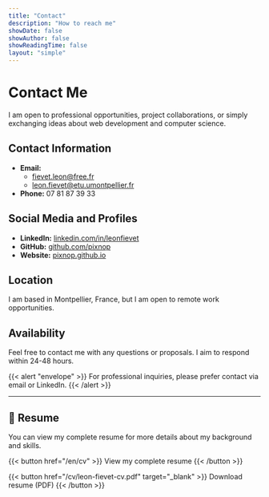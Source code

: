```yaml
---
title: "Contact"
description: "How to reach me"
showDate: false
showAuthor: false
showReadingTime: false
layout: "simple"
---
```


# Contact Me

I am open to professional opportunities, project collaborations, or simply exchanging ideas about web development and computer science.

## Contact Information

- **Email:**
    - fievet.leon@free.fr
    - leon.fievet@etu.umontpellier.fr
- **Phone:** 07 81 87 39 33

## Social Media and Profiles

- **LinkedIn:** [linkedin.com/in/leonfievet](https://linkedin.com/in/leonfievet)
- **GitHub:** [github.com/pixnop](https://github.com/pixnop)
- **Website:** [pixnop.github.io](https://pixnop.github.io)

## Location

I am based in Montpellier, France, but I am open to remote work opportunities.

## Availability

Feel free to contact me with any questions or proposals. I aim to respond within 24-48 hours.

{{< alert "envelope" >}}
For professional inquiries, please prefer contact via email or LinkedIn.
{{< /alert >}}

---

## 📄 Resume

You can view my complete resume for more details about my background and skills.

<div class="flex flex-col sm:flex-row gap-4 justify-center mt-4">
{{< button href="/en/cv" >}}
View my complete resume
{{< /button >}}

{{< button href="/cv/leon-fievet-cv.pdf" target="_blank" >}}
Download resume (PDF)
{{< /button >}}
</div>